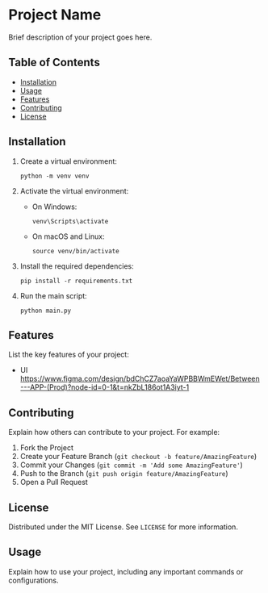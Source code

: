 # Project Name

Brief description of your project goes here.

## Table of Contents
- [Installation](#installation)
- [Usage](#usage)
- [Features](#features)
- [Contributing](#contributing)
- [License](#license)

## Installation

1. Create a virtual environment:
   ```
   python -m venv venv
   ```

2. Activate the virtual environment:
   - On Windows:
     ```
     venv\Scripts\activate
     ```
   - On macOS and Linux:
     ```
     source venv/bin/activate
     ```

3. Install the required dependencies:
   ```
   pip install -r requirements.txt
   ```

4. Run the main script:
   ```
   python main.py
   ```




## Features

List the key features of your project:

- UI
https://www.figma.com/design/bdChCZ7aoaYaWPBBWmEWet/Between---APP-(Prod)?node-id=0-1&t=nkZbL186ot1A3iyt-1

## Contributing

Explain how others can contribute to your project. For example:

1. Fork the Project
2. Create your Feature Branch (`git checkout -b feature/AmazingFeature`)
3. Commit your Changes (`git commit -m 'Add some AmazingFeature'`)
4. Push to the Branch (`git push origin feature/AmazingFeature`)
5. Open a Pull Request

## License

Distributed under the MIT License. See `LICENSE` for more information.


## Usage

Explain how to use your project, including any important commands or configurations.
